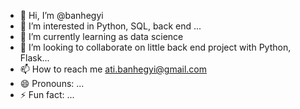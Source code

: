 - 👋 Hi, I’m @banhegyi
- 👀 I’m interested in Python, SQL, back end ...
- 🌱 I’m currently learning as data science
- 💞️ I’m looking to collaborate on little back end project with Python, Flask...
- 📫 How to reach me ati.banhegyi@gmail.com
- 😄 Pronouns: ...
- ⚡ Fun fact: ...

<!---
banhegyi/banhegyi is a ✨ special ✨ repository because its `README.md` (this file) appears on your GitHub profile.
You can click the Preview link to take a look at your changes.
--->
